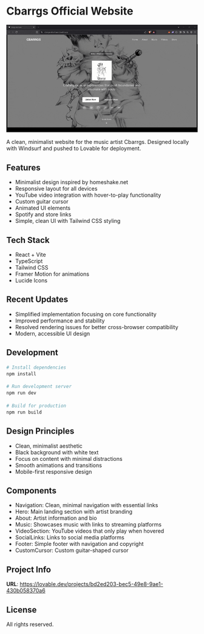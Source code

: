
# Cbarrgs Official Website

![Website Demo](cbarrgs-website.gif)

A clean, minimalist website for the music artist Cbarrgs. Designed locally with Windsurf and pushed to Lovable for deployment.

## Features

- Minimalist design inspired by homeshake.net
- Responsive layout for all devices
- YouTube video integration with hover-to-play functionality
- Custom guitar cursor
- Animated UI elements
- Spotify and store links
- Simple, clean UI with Tailwind CSS styling

## Tech Stack

- React + Vite
- TypeScript
- Tailwind CSS
- Framer Motion for animations
- Lucide Icons

## Recent Updates

- Simplified implementation focusing on core functionality
- Improved performance and stability
- Resolved rendering issues for better cross-browser compatibility
- Modern, accessible UI design

## Development

```sh
# Install dependencies
npm install

# Run development server
npm run dev

# Build for production
npm run build
```

## Design Principles

- Clean, minimalist aesthetic
- Black background with white text
- Focus on content with minimal distractions
- Smooth animations and transitions
- Mobile-first responsive design

## Components

- Navigation: Clean, minimal navigation with essential links
- Hero: Main landing section with artist branding
- About: Artist information and bio
- Music: Showcases music with links to streaming platforms
- VideoSection: YouTube videos that only play when hovered
- SocialLinks: Links to social media platforms
- Footer: Simple footer with navigation and copyright
- CustomCursor: Custom guitar-shaped cursor

## Project Info

**URL**: https://lovable.dev/projects/bd2ed203-bec5-49e8-9ae1-430b058370a6

## License

All rights reserved.
